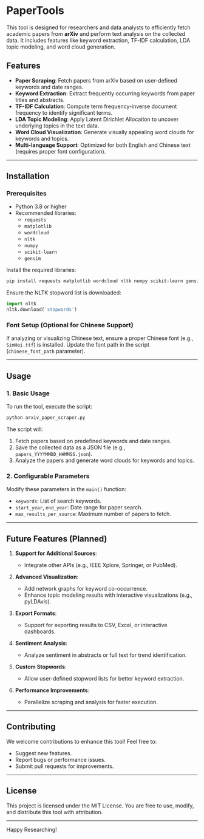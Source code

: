 # PaperTools

This tool is designed for researchers and data analysts to efficiently fetch academic papers from **arXiv** and perform text analysis on the collected data. It includes features like keyword extraction, TF-IDF calculation, LDA topic modeling, and word cloud generation.

## Features

- **Paper Scraping**: Fetch papers from arXiv based on user-defined keywords and date ranges.
- **Keyword Extraction**: Extract frequently occurring keywords from paper titles and abstracts.
- **TF-IDF Calculation**: Compute term frequency-inverse document frequency to identify significant terms.
- **LDA Topic Modeling**: Apply Latent Dirichlet Allocation to uncover underlying topics in the text data.
- **Word Cloud Visualization**: Generate visually appealing word clouds for keywords and topics.
- **Multi-language Support**: Optimized for both English and Chinese text (requires proper font configuration).

---

## Installation

### Prerequisites

- Python 3.8 or higher
- Recommended libraries:
  - `requests`
  - `matplotlib`
  - `wordcloud`
  - `nltk`
  - `numpy`
  - `scikit-learn`
  - `gensim`

Install the required libraries:

```bash
pip install requests matplotlib wordcloud nltk numpy scikit-learn gensim
```

Ensure the NLTK stopword list is downloaded:

```python
import nltk
nltk.download('stopwords')
```

### Font Setup (Optional for Chinese Support)

If analyzing or visualizing Chinese text, ensure a proper Chinese font (e.g., `SimHei.ttf`) is installed. Update the font path in the script (`chinese_font_path` parameter).

---

## Usage

### 1. Basic Usage
To run the tool, execute the script:
```bash
python arxiv_paper_scraper.py
```

The script will:
1. Fetch papers based on predefined keywords and date ranges.
2. Save the collected data as a JSON file (e.g., `papers_YYYYMMDD_HHMMSS.json`).
3. Analyze the papers and generate word clouds for keywords and topics.

### 2. Configurable Parameters
Modify these parameters in the `main()` function:
- `keywords`: List of search keywords.
- `start_year`, `end_year`: Date range for paper search.
- `max_results_per_source`: Maximum number of papers to fetch.

---

## Future Features (Planned)

1. **Support for Additional Sources**:
   - Integrate other APIs (e.g., IEEE Xplore, Springer, or PubMed).
   
2. **Advanced Visualization**:
   - Add network graphs for keyword co-occurrence.
   - Enhance topic modeling results with interactive visualizations (e.g., pyLDAvis).

3. **Export Formats**:
   - Support for exporting results to CSV, Excel, or interactive dashboards.

4. **Sentiment Analysis**:
   - Analyze sentiment in abstracts or full text for trend identification.

5. **Custom Stopwords**:
   - Allow user-defined stopword lists for better keyword extraction.

6. **Performance Improvements**:
   - Parallelize scraping and analysis for faster execution.

---

## Contributing

We welcome contributions to enhance this tool! Feel free to:
- Suggest new features.
- Report bugs or performance issues.
- Submit pull requests for improvements.

---

## License

This project is licensed under the MIT License. You are free to use, modify, and distribute this tool with attribution.

---



Happy Researching!

